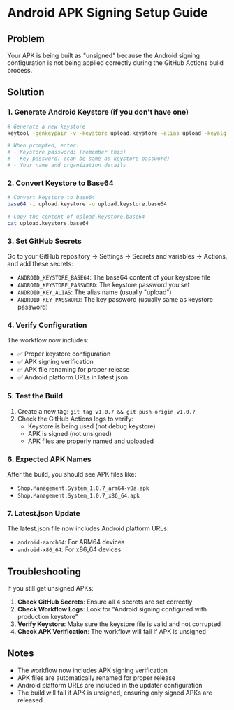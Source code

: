 # Android APK Signing Setup Guide

## Problem
Your APK is being built as "unsigned" because the Android signing configuration is not being applied correctly during the GitHub Actions build process.

## Solution

### 1. Generate Android Keystore (if you don't have one)

```bash
# Generate a new keystore
keytool -genkeypair -v -keystore upload.keystore -alias upload -keyalg RSA -keysize 2048 -validity 10000

# When prompted, enter:
# - Keystore password: (remember this)
# - Key password: (can be same as keystore password)
# - Your name and organization details
```

### 2. Convert Keystore to Base64

```bash
# Convert keystore to base64
base64 -i upload.keystore -o upload.keystore.base64

# Copy the content of upload.keystore.base64
cat upload.keystore.base64
```

### 3. Set GitHub Secrets

Go to your GitHub repository → Settings → Secrets and variables → Actions, and add these secrets:

- `ANDROID_KEYSTORE_BASE64`: The base64 content of your keystore file
- `ANDROID_KEYSTORE_PASSWORD`: The keystore password you set
- `ANDROID_KEY_ALIAS`: The alias name (usually "upload")
- `ANDROID_KEY_PASSWORD`: The key password (usually same as keystore password)

### 4. Verify Configuration

The workflow now includes:
- ✅ Proper keystore configuration
- ✅ APK signing verification
- ✅ APK file renaming for proper release
- ✅ Android platform URLs in latest.json

### 5. Test the Build

1. Create a new tag: `git tag v1.0.7 && git push origin v1.0.7`
2. Check the GitHub Actions logs to verify:
   - Keystore is being used (not debug keystore)
   - APK is signed (not unsigned)
   - APK files are properly named and uploaded

### 6. Expected APK Names

After the build, you should see APK files like:
- `Shop.Management.System_1.0.7_arm64-v8a.apk`
- `Shop.Management.System_1.0.7_x86_64.apk`

### 7. Latest.json Update

The latest.json file now includes Android platform URLs:
- `android-aarch64`: For ARM64 devices
- `android-x86_64`: For x86_64 devices

## Troubleshooting

If you still get unsigned APKs:

1. **Check GitHub Secrets**: Ensure all 4 secrets are set correctly
2. **Check Workflow Logs**: Look for "Android signing configured with production keystore"
3. **Verify Keystore**: Make sure the keystore file is valid and not corrupted
4. **Check APK Verification**: The workflow will fail if APK is unsigned

## Notes

- The workflow now includes APK signing verification
- APK files are automatically renamed for proper release
- Android platform URLs are included in the updater configuration
- The build will fail if APK is unsigned, ensuring only signed APKs are released
